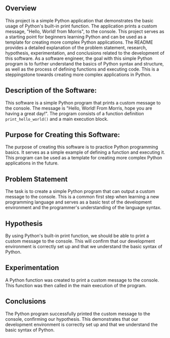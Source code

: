 
## Overview

This project is a simple Python application that demonstrates the basic usage of Python's built-in print function. The application prints a custom message, "Hello, World! from Morris", to the console. This project serves as a starting point for beginners learning Python and can be used as a template for creating more complex Python applications. The README provides a detailed explanation of the problem statement, research, hypothesis, experimentation, and conclusions related to the development of this software.
As a software engineer, the goal with this simple Python program is to further understand the basics of Python syntax and structure, as well as the process of defining functions and executing code. This is a steppingstone towards creating more complex applications in Python.

## Description of the Software:
This software is a simple Python program that prints a custom message to the console. The message is "Hello, World! From Morris, hope you are having a great day!". The program consists of a function definition `print_hello_world()` and a main execution block.

## Purpose for Creating this Software:
The purpose of creating this software is to practice Python programming basics. It serves as a simple example of defining a function and executing it. This program can be used as a template for creating more complex Python applications in the future.

## Problem Statement
The task is to create a simple Python program that can output a custom message to the console. This is a common first step when learning a new programming language and serves as a basic test of the development environment and the programmer's understanding of the language syntax.

## Hypothesis
By using Python's built-in print function, we should be able to print a custom message to the console. This will confirm that our development environment is correctly set up and that we understand the basic syntax of Python.

## Experimentation
A Python function was created to print a custom message to the console. This function was then called in the main execution of the program.

## Conclusions
The Python program successfully printed the custom message to the console, confirming our hypothesis. This demonstrates that our development environment is correctly set up and that we understand the basic syntax of Python.

